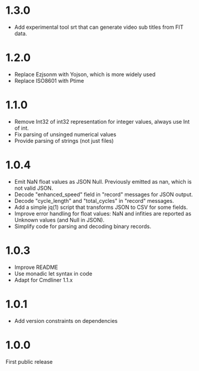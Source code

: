 # 1.3.0

* Add experimental tool srt that can generate video sub titles from FIT
  data.

# 1.2.0

* Replace Ezjsonm with Yojson, which is more widely used
* Replace ISO8601 with Ptime

# 1.1.0

* Remove Int32 of int32 representation for integer values, always use
  Int of int.
* Fix parsing of unsinged numerical values
* Provide parsing of strings (not just files)

# 1.0.4

* Emit NaN float values as JSON Null. Previously emitted as nan, which
  is not valid JSON.
* Decode "enhanced_speed" field in "record" messages for JSON output.
* Decode "cycle_length" and "total_cycles" in "record" messages.
* Add a simple jq(1) script that transforms JSON to CSV for some fields.
* Improve error handling for float values: NaN and infities are reported
  as Unknown values (and Null in JSON).
* Simplify code for parsing and decoding binary records.

# 1.0.3

* Improve README
* Use monadic let syntax in code
* Adapt for Cmdliner 1.1.x

# 1.0.1

* Add version constraints on dependencies

# 1.0.0

First public release
